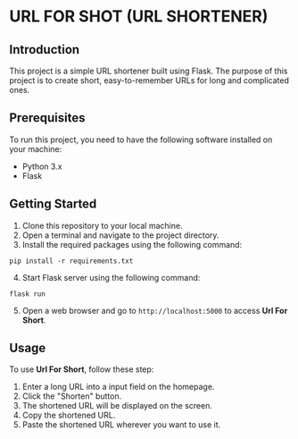 # URL FOR SHOT (URL SHORTENER)

## Introduction

This project is a simple URL shortener built using Flask. The purpose of this project is to create short, easy-to-remember URLs for long and complicated ones.

## Prerequisites

To run this project, you need to have the following software installed on your machine:

- Python 3.x
- Flask

## Getting Started

1. Clone this repository to your local machine.
2. Open a terminal and navigate to the project directory.
3. Install the required packages using the following command:
```
pip install -r requirements.txt
```
4. Start Flask server using the following command:
```
flask run
```
5. Open a web browser and go to `http://localhost:5000` to access **Url For Short**.


## Usage

To use **Url For Short**, follow these step:

1. Enter a long URL into a input field on the homepage.
2. Click the "Shorten" button.
3. The shortened URL will be displayed on the screen.
4. Copy the shortened URL.
5. Paste the shortened URL wherever you want to use it.

